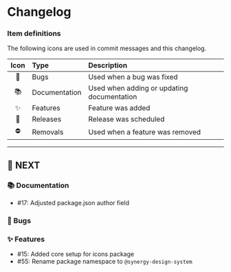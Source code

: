 # Changelog

### Item definitions

The following icons are used in commit messages and this changelog.

|  Icon  | Type          | Description
|:------:|:--------------|:----------------------------
|   🐛   | Bugs          | Used when a bug was fixed
|   📚   | Documentation | Used when adding or updating documentation
|   ✨   | Features      | Feature was added
|   🚀   | Releases      | Release was scheduled
|   ⛔   | Removals      | Used when a feature was removed

---

## 🚀 NEXT

### 📚 Documentation

- #17: Adjusted package.json author field

### 🐛 Bugs

### ✨ Features

- #15: Added core setup for icons package
- #55: Rename package namespace to `@synergy-design-system`
